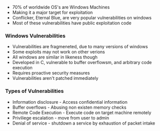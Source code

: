 - 70% of worldwide OS's are Windows Machines
- Making it a major target for exploitation
- Conflicker, Eternal Blue, are very popular vulnerabilities on windows
- Most of these vulnerabilities have public exploitation code


### Windows Vulnerabilities
- Vulnerabilities are fragmeneted, due to many versions of windows
- Some exploits may not work on other verions
- All windows are similar in likeness though
- Developed in C, vulnerable to buffer overflowsm, and arbitrary code execution
- Requires proactive security measures 
- Vulnerabilities aren't patched immediately

### Types of Vulnerabilities
- Information disclosure - Access confidential information
- Buffer overflows - Abusing non existen memory checks
- Remote Code Execution - Execute code on target machine remotely
- Priviliege escalation - move from user to admin 
- Denial of service - shutdown a service by exhaustion of packet intake